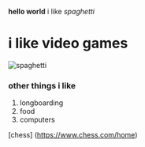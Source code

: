 **hello world**
i like *spaghetti*
# i like video games
![spaghetti](https://www.mybakingaddiction.com/wp-content/uploads/2021/07/one-pot-spaghetti-in-bowl-720x720.jpg)
### other things i like
1. longboarding
2. food
3. computers

[chess] (https://www.chess.com/home)
